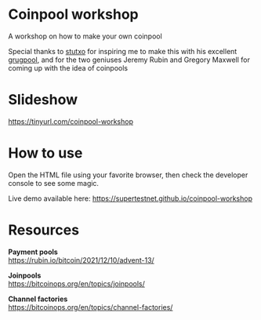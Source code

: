 # Coinpool workshop
A workshop on how to make your own coinpool

Special thanks to [stutxo](https://github.com/stutxo/) for inspiring me to make this with his excellent [grugpool](https://github.com/stutxo/op_ctv_payment_pool), and for the two geniuses Jeremy Rubin and Gregory Maxwell for coming up with the idea of coinpools

# Slideshow
https://tinyurl.com/coinpool-workshop

# How to use

Open the HTML file using your favorite browser, then check the developer console to see some magic.

Live demo available here:
https://supertestnet.github.io/coinpool-workshop

# Resources
**Payment pools**  
https://rubin.io/bitcoin/2021/12/10/advent-13/

**Joinpools**  
https://bitcoinops.org/en/topics/joinpools/

**Channel factories**  
https://bitcoinops.org/en/topics/channel-factories/
